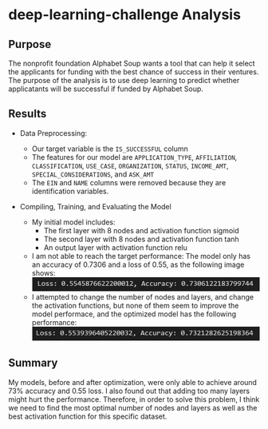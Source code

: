# deep-learning-challenge Analysis

## Purpose
The nonprofit foundation Alphabet Soup wants a tool that can help it select the applicants for funding with the best chance of success in their ventures. The purpose of the analysis is to use deep learning to predict whether applicatants will be successful if funded by Alphabet Soup.

## Results
* Data Preprocessing:
    * Our target variable is the `IS_SUCCESSFUL` column
    * The features for our model are `APPLICATION_TYPE`, `AFFILIATION`, `CLASSIFICATION`, `USE_CASE`, `ORGANIZATION`, `STATUS`, `INCOME_AMT`, `SPECIAL_CONSIDERATIONS`, and `ASK_AMT`
    * The `EIN` and `NAME` columns were removed because they are identification variables.

* Compiling, Training, and Evaluating the Model
    * My initial model includes:
        * The first layer with 8 nodes and activation function sigmoid
        * The second layer with 8 nodes and activation function tanh
        * An output layer with activation function relu
    * I am not able to reach the target performance: The model only has an accuracy of 0.7306 and a loss of 0.55, as the following image shows: ![main performance info](./Resources/main_performance.png)
    * I attempted to change the number of nodes and layers, and change the activation functions, but none of them seem to improve the model performace, and the optimized model has the following performance: ![optimization performance info](./Resources/optimization_performance.png)

## Summary
My models, before and after optimization, were only able to achieve around 73% accuracy and 0.55 loss. I also found out that adding too many layers might hurt the performance. Therefore, in order to solve this problem, I think we need to find the most optimal number of nodes and layers as well as the best activation function for this specific dataset.